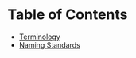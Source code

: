 # Table of Contents

* [Terminology](file://.terminology.md)
* [Naming Standards](file://./naming_standards.md)